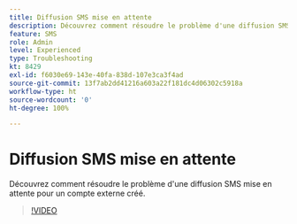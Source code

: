 ```yaml
---
title: Diffusion SMS mise en attente
description: Découvrez comment résoudre le problème d'une diffusion SMS mise en attente pour un compte externe créé.
feature: SMS
role: Admin
level: Experienced
type: Troubleshooting
kt: 8429
exl-id: f6030e69-143e-40fa-838d-107e3ca3f4ad
source-git-commit: 13f7ab2dd41216a603a22f181dc4d06302c5918a
workflow-type: ht
source-wordcount: '0'
ht-degree: 100%

---
```


# Diffusion SMS mise en attente

Découvrez comment résoudre le problème d&#39;une diffusion SMS mise en attente pour un compte externe créé.

>[!VIDEO](https://video.tv.adobe.com/v/335986?quality=12&learn=on)
